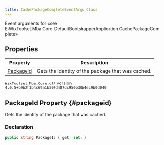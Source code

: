 ```yaml
---
title: CachePackageCompleteEventArgs Class
---
```

Event arguments for «see E:WixToolset.Mba.Core.IDefaultBootstrapperApplication.CachePackageComplete»
## Properties
| Property | Description |
| ------ | ----------- |
| [PackageId](#packageid) | Gets the identity of the package that was cached. |
`WixToolset.Mba.Core.dll` version `4.0.5+b9b2f1b4c69a1b509d487dc950b30b4ec9b0d040`
## PackageId Property {#packageid}
Gets the identity of the package that was cached.
### Declaration
```cs
public string PackageId { get; set; }
```
